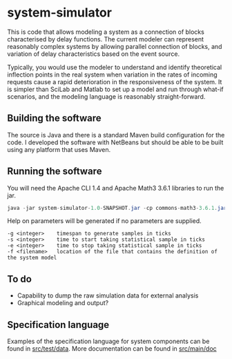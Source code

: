 # system-simulator
This is code that allows modeling a system as a connection of blocks characterised by delay functions. The current modeler can represent reasonably complex systems by allowing parallel connection of blocks, and variation of delay characteristics based on the event source.

Typically, you would use the modeler to understand and identify theoretical inflection points in the real system when variation in the rates of incoming requests cause a rapid deterioration in the responsiveness of the system. It is simpler than SciLab and Matlab to set up a model and run through what-if scenarios, and the modeling language is reasonably straight-forward.
## Building the software
The source is Java and there is a standard Maven build configuration for the code. I developed the software with NetBeans but should be able to be built using any platform that uses Maven.
## Running the software
You will need the Apache CLI 1.4 and Apache Math3 3.6.1 libraries to run the jar.
```Java
java -jar system-simulator-1.0-SNAPSHOT.jar -cp commons-math3-3.6.1.jar:commons-cli-1.4.jar [parameters]
```
Help on parameters will be generated if no parameters are supplied.

```
-g <integer>    timespan to generate samples in ticks
-s <integer>    time to start taking statistical sample in ticks
-e <integer>    time to stop taking statistical sample in ticks
-f <filename>   location of the file that contains the definition of the system model
```
## To do
* Capability to dump the raw simulation data for external analysis
* Graphical modeling and output?

## Specification language
Examples of the specification language for system components can be found in [src/test/data](https://github.com/BandedHawk/system-simulator/blob/master/src/test/data "Examples"). More documentation can be found in [src/main/doc](https://github.com/BandedHawk/system-simulator/blob/master/src/main/doc "Language Introduction")
